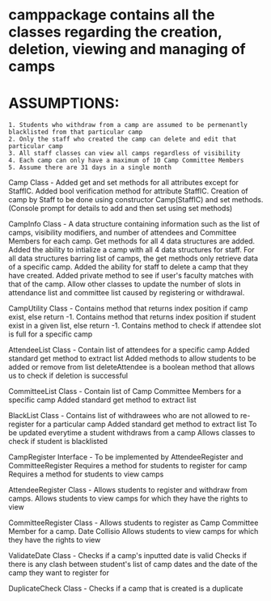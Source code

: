 # camppackage contains all the classes regarding the creation, deletion, viewing and managing of camps

# ASSUMPTIONS:
    1. Students who withdraw from a camp are assumed to be permenantly blacklisted from that particular camp
    2. Only the staff who created the camp can delete and edit that particular camp
    3. All staff classes can view all camps regardless of visibility
    4. Each camp can only have a maximum of 10 Camp Committee Members
    5. Assume there are 31 days in a single month

Camp Class - Added get and set methods for all attributes except for StaffIC.
             Added bool verification method for attribute StaffIC.
             Creation of camp by Staff to be done using constructor Camp(StaffIC) and 
             set methods.(Console prompt for details to add and then set using set methods)

CampInfo Class - A data structure containing information such as the list of camps, visibility modifiers,
                 and number of attendees and Committee Members for each camp.
                 Get methods for all 4 data structures are added.
                 Added the ability to intialize a camp with all 4 data structures for staff.
                 For all data structures barring list of camps, the get methods only retrieve data of a 
                 specific camp.
                 Added the ability for staff to delete a camp that they have created.
                 Added private method to see if user's faculty matches with that of the camp.
                 Allow other classes to update the number of slots in attendance list and committee list caused by registering or withdrawal.

CampUtility Class - Contains method that returns index position if camp exist, else return -1.
                    Contains method that returns index position if student exist in a given list, else return -1.
                    Contains method to check if attendee slot is full for a specific camp

AttendeeList Class - Contain list of attendees for a specific camp
                     Added standard get method to extract list
                     Added methods to allow students to be added or remove from list
                     deleteAttendee is a boolean method that allows us to check if deletion is successful

CommitteeList Class - Contain list of Camp Committee Members for a specific camp
                      Added standard get method to extract list

BlackList Class - Contains list of withdrawees who are not allowed to re-register for a particular camp
                  Added standard get method to extract list
                  To be updated everytime a student withdraws from a camp
                  Allows classes to check if student is blacklisted

CampRegister Interface - To be implemented by AttendeeRegister and CommitteeRegister
                         Requires a method for students to register for camp
                         Requires a method for students to view camps

AttendeeRegister Class - Allows students to register and withdraw from camps.
                         Allows students to view camps for which they have the rights to view
                         
CommitteeRegister Class - Allows students to register as Camp Committee Member for a camp.
                          Date Collisio
                          Allows students to view camps for which they have the rights to view

ValidateDate Class - Checks if a camp's inputted date is valid
                     Checks if there is any clash between student's list of camp dates and the date of the camp they want to register for

DuplicateCheck Class - Checks if a camp that is created is a duplicate


